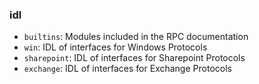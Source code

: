 ### idl

- `builtins`: Modules included in the RPC documentation
- `win`: IDL of interfaces for Windows Protocols
- `sharepoint`: IDL of interfaces for Sharepoint Protocols
- `exchange`: IDL of interfaces for Exchange Protocols
